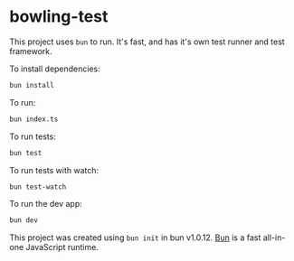 # bowling-test

This project uses `bun` to run. It's fast, and has it's own test runner and test framework.

To install dependencies:

```bash
bun install
```

To run:

```bash
bun index.ts
```

To run tests:

```bash
bun test
```

To run tests with watch:

```bash
bun test-watch
```

To run the dev app:

```bash
bun dev
```

This project was created using `bun init` in bun v1.0.12. [Bun](https://bun.sh) is a fast all-in-one JavaScript runtime.
